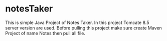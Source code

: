 # notesTaker
This is simple Java Project of Notes Taker.
In this project Tomcate 8.5 server version are used.
Before pulling this project make sure create Maven Project of name  Notes then pull all file.
